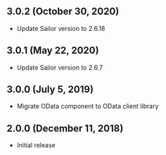 ## 3.0.2 (October 30, 2020)

* Update Sailor version to 2.6.18

## 3.0.1 (May 22, 2020)

* Update Sailor version to 2.6.7

## 3.0.0 (July 5, 2019)

* Migrate OData component to OData client library

## 2.0.0 (December 11, 2018)

* Initial release
